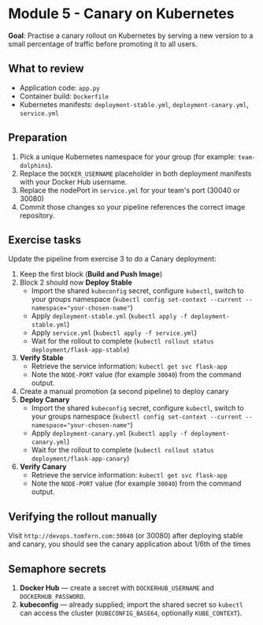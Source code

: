 # Module 5 - Canary on Kubernetes

**Goal**: Practise a canary rollout on Kubernetes by serving a new version to a small percentage of traffic before promoting it to all users.

## What to review

- Application code: `app.py`
- Container build: `Dockerfile`
- Kubernetes manifests: `deployment-stable.yml`, `deployment-canary.yml`, `service.yml`

## Preparation

1. Pick a unique Kubernetes namespace for your group (for example: `team-dolphins`).
2. Replace the `DOCKER_USERNAME` placeholder in both deployment manifests with your Docker Hub username.
3. Replace the nodePort in `service.yml` for your team's port (30040 or 30080)
4. Commit those changes so your pipeline references the correct image repository.

## Exercise tasks

Update the pipeline from exercise 3 to do a Canary deployment:

1. Keep the first block (**Build and Push Image**)
2. Block 2 should now **Deploy Stable**
   - Import the shared `kubeconfig` secret, configure `kubectl`, switch to your groups namespace (`kubectl config set-context --current --namespace="your-chosen-name"`)
   - Apply `deployment-stable.yml` (`kubectl apply -f deployment-stable.yml`)
   - Apply `service.yml` (`kubectl apply -f service.yml`)
   - Wait for the rollout to complete (`kubectl rollout status deployment/flask-app-stable`)
3. **Verify Stable**
   - Retrieve the service information: `kubectl get svc flask-app`
   - Note the `NODE-PORT` value (for example `30040`) from the command output.
4. Create a manual promotion (a second pipeline) to deploy canary
5. **Deploy Canary**
   - Import the shared `kubeconfig` secret, configure `kubectl`, switch to your groups namespace (`kubectl config set-context --current --namespace="your-chosen-name"`)
   - Apply `deployment-canary.yml` (`kubectl apply -f deployment-canary.yml`)
   - Wait for the rollout to complete (`kubectl rollout status deployment/flask-app-canary`)
6. **Verify Canary**
   - Retrieve the service information: `kubectl get svc flask-app`
   - Note the `NODE-PORT` value (for example `30040`) from the command output.

## Verifying the rollout manually

Visit `http://devops.tomfern.com:30040` (or 30080) after deploying stable and canary, you should see the canary application about 1/6th of the times

## Semaphore secrets

1. **Docker Hub** — create a secret with `DOCKERHUB_USERNAME` and `DOCKERHUB_PASSWORD`.
2. **kubeconfig** — already supplied; import the shared secret so `kubectl` can access the cluster (`KUBECONFIG_BASE64`, optionally `KUBE_CONTEXT`).
